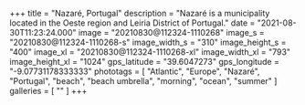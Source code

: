 +++
title = "Nazaré, Portugal"
description = "Nazaré is a municipality located in the Oeste region and Leiria District of Portugal."
date = "2021-08-30T11:23:24.000"
image = "20210830@112324-1110268"
image_s = "20210830@112324-1110268-s"
image_width_s = "310"
image_height_s = "400"
image_xl = "20210830@112324-1110268-xl"
image_width_xl = "793"
image_height_xl = "1024"
gps_latitude = "39.6047273"
gps_longitude = "-9.07731178333333"
phototags = [ "Atlantic", "Europe", "Nazaré", "Portugal", "beach", "beach umbrella", "morning", "ocean", "summer" ]
galleries = [ "" ]
+++
